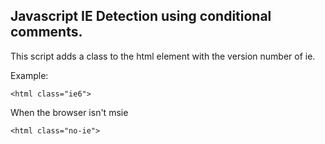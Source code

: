 ## Javascript IE Detection using conditional comments.

This script adds a class to the html element with the version number of ie.

Example: 
	
	<html class="ie6">
	
When the browser isn't msie

	<html class="no-ie">

